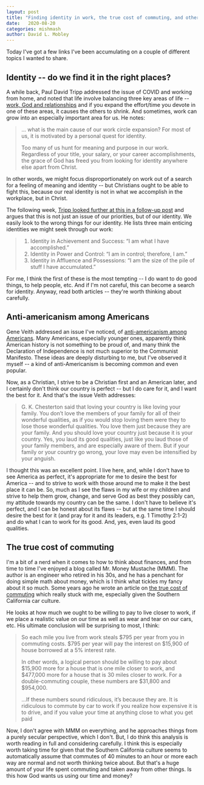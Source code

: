 ```yaml
---
layout: post
title: "Finding identity in work, the true cost of commuting, and other ideas"
date:   2020-08-20
categories: mishmash
author: David L. Mobley
---
```


Today I've got a few links I've been accumulating on a couple of different topics I wanted to share.

## Identity -- do we find it in the right places?

A while back, Paul David Tripp addressed the issue of COVID and working from home, and noted that life involve balancing three key areas of life -- [work, God and relationships](https://www.paultripp.com/wednesdays-word/posts/can-we-go-back-to-work-yet) and if you expand the effort/time you devote in one of these areas, it causes the others to shrink. And sometimes, work can grow into an especially important area for us. He notes:

> ... what is the main cause of our work circle expansion? For most of us, it is motivated by a personal quest for identity.
>
>Too many of us hunt for meaning and purpose in our work. Regardless of your title, your salary, or your career accomplishments, the grace of God has freed you from looking for identity anywhere else apart from Christ.

In other words, we might focus disproportionately on work out of a search for a feeling of meaning and identity -- but Christians ought to be able to fight this, because our real identity is not in what we accomplish in the workplace, but in Christ.

The following week, [Tripp looked further at this in a follow-up post](https://www.paultripp.com/wednesdays-word/posts/too-many-christian-workaholics) and argues that this is not just an issue of our priorities, but of our identity. We easily look to the wrong things for our identity. He lists three main enticing identities we might seek through our work:

> 1. Identity in Achievement and Success: “I am what I have accomplished.”
> 2. Identity in Power and Control: “I am in control; therefore, I am.”
> 3. Identity in Affluence and Possessions: “I am the size of the pile of stuff I have accumulated.”

For me, I think the first of these is the most tempting -- I do want to do good things, to help people, etc. And if I'm not careful, this can become a search for identity. Anyway, read both articles -- they're worth thinking about carefully.

## Anti-americanism among Americans

Gene Veith addressed an issue I've noticed, of [anti-americanism among Americans](https://www.patheos.com/blogs/geneveith/2020/03/anti-americanism-among-americans/). Many Americans, especially younger ones, apparently think American history is not something to be proud of, and many think the Declaration of Independence is not much superior to the Communist Manifesto. These ideas are deeply disturbing to me, but I've observed it myself -- a kind of anti-Americanism is becoming common and even popular.

Now, as a Christian, I strive to be a Christian first and an American later, and I certainly don't think our country is perfect -- but I do care for it, and I want the best for it. And that's the issue Veith addresses:

> G. K. Chesterton said that loving your country is like loving your family.  You don’t love the members of your family for all of their wonderful qualities, as if you would stop loving them were they to lose those wonderful qualities.  You love them just because they are your family.  And you should love your country just because it is your country.  Yes, you laud its good qualities, just like you laud those of your family members, and are especially aware of them.  But if your family or your country go wrong, your love may even be intensified by your anguish.

I thought this was an excellent point. I live here, and, while I don't have to see America as perfect, it's appropriate for me to desire the best for America -- and to strive to work with those around me to make it the best place it can be. So, much as I see the flaws in my wife or my children and strive to help them grow, change, and serve God as best they possibly can, my attitude towards my country can be the same. I don't have to believe it's perfect, and I can be honest about its flaws -- but at the same time I should desire the best for it (and pray for it and its leaders, e.g. 1 Timothy 2:1-2) and do what I can to work for its good. And, yes, even laud its good qualities.

## The true cost of commuting

I'm a bit of a nerd when it comes to how to think about finances, and from time to time I've enjoyed a blog called Mr. Money Mustache (MMM). The author is an engineer who retired in his 30s, and he has a penchant for doing simple math about money, which is I think what tickles my fancy about it so much. Some years ago he wrote an article on [the true cost of commuting](https://www.mrmoneymustache.com/2011/10/06/the-true-cost-of-commuting/) which really stuck with me, especially given the Southern California car culture.

He looks at how much we ought to be willing to pay to live closer to work, if we place a realistic value on our time as well as wear and tear on our cars, etc. His ultimate conclusion will be surprising to most, I think:

> So each mile you live from work steals $795 per year from you in commuting costs. $795 per year will pay the interest on $15,900 of house borrowed at a 5% interest rate.
>
>In other words, a logical person should be willing to pay about $15,900 more for a house that is one mile closer to work, and $477,000 more for a house that is 30 miles closer to work. For a double-commuting couple, these numbers are $31,800 and $954,000.
>
> ...If these numbers sound ridiculous, it’s because they are. It is ridiculous to commute by car to work if you realize how expensive it is to drive, and if you value your time at anything close to what you get paid

Now, I don't agree with MMM on everything, and he approaches things from a purely secular perspective, which I don't. But, I do think this analysis is worth reading in full and considering carefully. I think this is especially worth taking time for given that the Southern California culture seems to automatically assume that commutes of 40 minutes to an hour or more each way are normal and not worth thinking twice about. But that's a huge amount of your life spent commuting and taken away from other things. Is this how God wants us using our time and money? 
